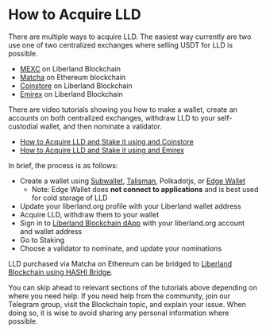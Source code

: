 # How to Acquire LLD

There are multiple ways to acquire LLD. The easiest way currently are two use one of two centralized exchanges where selling USDT for LLD is possible.

- [MEXC](https://www.mexc.com/exchange/LLD_USDT) on Liberland Blockchain
- [Matcha](https://matcha.xyz/tokens/ethereum/0x054c9d4c6f4ea4e14391addd1812106c97d05690?sellChain=1&sellAddress=0xdac17f958d2ee523a2206206994597c13d831ec7) on Ethereum blockchain
- [Coinstore](https://h5.coinstore.com/h5/signup?invitCode=IgwIq8) on Liberland Blockchain
- [Emirex](https://emirex.com) on Liberland Blockchain

There are video tutorials showing you how to make a wallet, create an accounts on both centralized exchanges, withdraw LLD to your self-custodial wallet, and then nominate a validator.

- [How to Acquire LLD and Stake it using and Coinstore](https://www.youtube.com/watch?v=531tOYdTWe8)
- [How to Acquire LLD and Stake it using and Emirex](https://www.youtube.com/watch?v=x8ZXKZK4M9k)

In brief, the process is as follows:

- Create a wallet using [Subwallet](https://subwallet.app), [Talisman](https://talisman.xyz), Polkadotjs, or [Edge Wallet](https://edge.app)
  - Note: Edge Wallet does **not connect to applications** and is best used for cold storage of LLD
- Update your liberland.org profile with your Liberland wallet address
- Acquire LLD, withdraw them to your wallet
- Sign in to [Liberland Blockchain dApp](https://blockchain.liberland.org) with your liberland.org account and wallet address
- Go to Staking
- Choose a validator to nominate, and update your nominations

LLD purchased via Matcha on Ethereum can be bridged to [Liberland Blockchain using HASHI Bridge](./cross-chain-bridge.md).

You can skip ahead to relevant sections of the tutorials above depending on where you need help. If you need help from the community, join our Telegram group, visit the Blockchain topic, and explain your issue. When doing so, it is wise to avoid sharing any personal information where possible. 